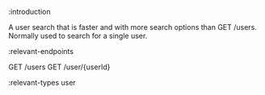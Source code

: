 :introduction

A user search that is faster and with more search options than GET /users.
Normally used to search for a single user.

:relevant-endpoints

GET /users
GET /user/{userId}

:relevant-types user
